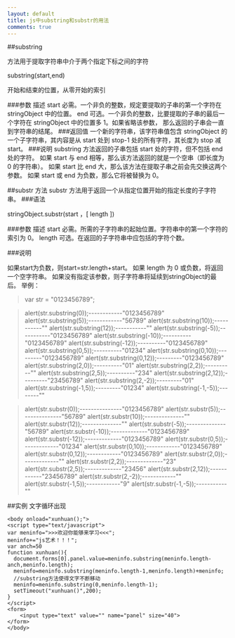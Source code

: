 ```yaml
---
layout: default
title: js中substring和substr的用法
comments: true
---
```


##substring 

方法用于提取字符串中介于两个指定下标之间的字符

substring(start,end)

开始和结束的位置，从零开始的索引

###参数     描述
start     必需。一个非负的整数，规定要提取的子串的第一个字符在 stringObject 中的位置。
end     可选。一个非负的整数，比要提取的子串的最后一个字符在 stringObject 中的位置多 1。如果省略该参数，
那么返回的子串会一直到字符串的结尾。
###返回值
一个新的字符串，该字符串值包含 stringObject 的一个子字符串，其内容是从 start 处到 stop-1 处的所有字符，其长度为 stop 减 start。
###说明
substring 方法返回的子串包括 start 处的字符，但不包括 end 处的字符。
如果 start 与 end 相等，那么该方法返回的就是一个空串（即长度为 0 的字符串）。
如果 start 比 end 大，那么该方法在提取子串之前会先交换这两个参数。
如果 start 或 end 为负数，那么它将被替换为 0。

##substr 方法
substr 方法用于返回一个从指定位置开始的指定长度的子字符串。
###语法

stringObject.substr(start ，[ length ])

###参数    描述
start   必需。所需的子字符串的起始位置。字符串中的第一个字符的索引为 0。
length 可选。在返回的子字符串中应包括的字符个数。

###说明

如果start为负数，则start=str.length+start。
如果 length 为 0 或负数，将返回一个空字符串。
如果没有指定该参数，则子字符串将延续到stringObject的最后。
举例：
> var str = "0123456789";

> alert(str.substring(0));------------"0123456789"
alert(str.substring(5));------------"56789"
alert(str.substring(10));-----------""
alert(str.substring(12));-----------""
alert(str.substring(-5));-----------"0123456789"
alert(str.substring(-10));----------"0123456789"
alert(str.substring(-12));----------"0123456789"
alert(str.substring(0,5));----------"01234"
alert(str.substring(0,10));---------"0123456789"
alert(str.substring(0,12));---------"0123456789"
alert(str.substring(2,0));----------"01"
alert(str.substring(2,2));----------""
alert(str.substring(2,5));----------"234"
alert(str.substring(2,12));---------"23456789"
alert(str.substring(2,-2));---------"01"
alert(str.substring(-1,5));---------"01234"
alert(str.substring(-1,-5));--------""

> alert(str.substr(0));---------------"0123456789"
alert(str.substr(5));---------------"56789"
alert(str.substr(10));--------------""
alert(str.substr(12));--------------""
alert(str.substr(-5));--------------"56789"
alert(str.substr(-10));-------------"0123456789"
alert(str.substr(-12));-------------"0123456789"
alert(str.substr(0,5));-------------"01234"
alert(str.substr(0,10));------------"0123456789"
alert(str.substr(0,12));------------"0123456789"
alert(str.substr(2,0));-------------""
alert(str.substr(2,2));-------------"23"
alert(str.substr(2,5));-------------"23456"
alert(str.substr(2,12));------------"23456789"
alert(str.substr(2,-2));------------""
alert(str.substr(-1,5));------------"9"
alert(str.substr(-1,-5));-----------""   

##实例 文字循环出现
    
    <body onload="xunhuan();">
    <script type="text/javascript">
    var meninfo=">>>欢迎你能够来学习<<<";
    meninfo+="js艺术！！！";
    var anch=50
    function xunhuan(){
	  document.forms[0].panel.value=meninfo.substring(meninfo.length-anch,meninfo.length);
	  meninfo=meninfo.substring(meninfo.length-1,meninfo.length)+meninfo;
	  //substring方法使得文字不断移动
	  meninfo=meninfo.substring(0,meninfo.length-1);
	  setTimeout("xunhuan()",200);
    }
    </script>
    <form>
    	<input type="text" value="" name="panel" size="40">
    </form>
    </body>


